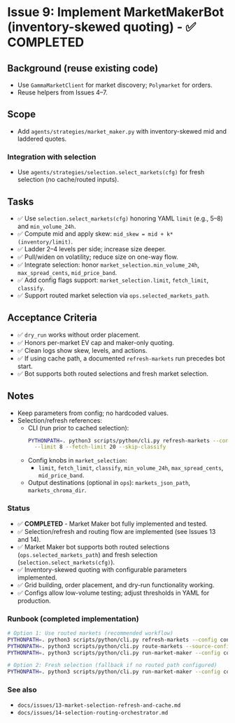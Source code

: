 # Issue 9: Implement MarketMakerBot (inventory-skewed quoting) - ✅ COMPLETED

## Background (reuse existing code)
- Use `GammaMarketClient` for market discovery; `Polymarket` for orders.
- Reuse helpers from Issues 4–7.

## Scope
- Add `agents/strategies/market_maker.py` with inventory-skewed mid and laddered quotes.

### Integration with selection
- Use `agents/strategies/selection.select_markets(cfg)` for fresh selection (no cache/routed inputs).

## Tasks
- ✅ Use `selection.select_markets(cfg)` honoring YAML `limit` (e.g., 5–8) and `min_volume_24h`.
- ✅ Compute mid and apply skew: `mid_skew = mid + k*(inventory/limit)`.
- ✅ Ladder 2–4 levels per side; increase size deeper.
- ✅ Pull/widen on volatility; reduce size on one-way flow.
- ✅ Integrate selection: honor `market_selection.min_volume_24h`, `max_spread_cents`, `mid_price_band`.
- ✅ Add config flags support: `market_selection.limit`, `fetch_limit`, `classify`.
- ✅ Support routed market selection via `ops.selected_markets_path`.
 

## Acceptance Criteria
- ✅ `dry_run` works without order placement.
- ✅ Honors per-market EV cap and maker-only quoting.
- ✅ Clean logs show skew, levels, and actions.
- ✅ If using cache path, a documented `refresh-markets` run precedes bot start.
- ✅ Bot supports both routed selections and fresh market selection.

## Notes
- Keep parameters from config; no hardcoded values.
- Selection/refresh references:
  - CLI (run prior to cached selection):
    ```bash
    PYTHONPATH=. python3 scripts/python/cli.py refresh-markets --config configs/market_maker.yaml \
      --limit 8 --fetch-limit 20 --skip-classify
    ```
  - Config knobs in `market_selection`:
    - `limit`, `fetch_limit`, `classify`, `min_volume_24h`, `max_spread_cents`, `mid_price_band`.
  - Output destinations (optional in `ops`): `markets_json_path`, `markets_chroma_dir`.

### Status
- ✅ **COMPLETED** - Market Maker bot fully implemented and tested.
- ✅ Selection/refresh and routing flow are implemented (see Issues 13 and 14).
- ✅ Market Maker bot supports both routed selections (`ops.selected_markets_path`) and fresh selection (`selection.select_markets(cfg)`).
- ✅ Inventory-skewed quoting with configurable parameters implemented.
- ✅ Grid building, order placement, and dry-run functionality working.
- ✅ Configs allow low-volume testing; adjust thresholds in YAML for production.

### Runbook (completed implementation)
```bash
# Option 1: Use routed markets (recommended workflow)
PYTHONPATH=. python3 scripts/python/cli.py refresh-markets --config configs/market_maker.yaml --limit 20 --fetch-limit 50 --skip-classify
PYTHONPATH=. python3 scripts/python/cli.py route-markets --source-config configs/market_maker.yaml --market-maker-config configs/market_maker.yaml --market-maker-limit 5 --market-maker-output local_state/market_maker/selected_markets.json --option-seller-config configs/option_seller.yaml --option-seller-limit 10 --option-seller-output local_state/option_seller/selected_markets.json --risk-manager-config configs/risk.yaml --risk-manager-limit 15 --risk-manager-output local_state/risk_manager/selected_markets.json
PYTHONPATH=. python3 scripts/python/cli.py run-market-maker --config configs/market_maker.yaml --duration 60

# Option 2: Fresh selection (fallback if no routed path configured)
PYTHONPATH=. python3 scripts/python/cli.py run-market-maker --config configs/market_maker.yaml --duration 60
```

### See also
- `docs/issues/13-market-selection-refresh-and-cache.md`
- `docs/issues/14-selection-routing-orchestrator.md`
